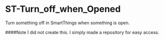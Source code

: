 # ST-Turn_off_when_Opened
Turn something off in SmartThings when something is open.

####Note I did not create this. I simply made a repository for easy access.
